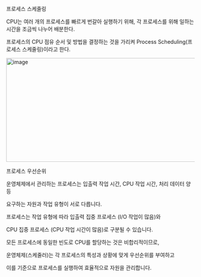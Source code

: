 프로세스 스케줄링

CPU는 여러 개의 프로세스를 빠르게 번갈아 실행하기 위해,  각 프로세스를 위해 일하는 시간을 조금씩 나누어 배분한다.

프로세스의 CPU 점유 순서 및 방법을 결정하는 것을 가리켜 Process Scheduling(프로세스 스케줄링)이라고 한다.

<img width="983" height="277" alt="image" src="https://github.com/user-attachments/assets/d5401005-c7f5-46c5-a2cb-abaa90a1eee3" />


프로세스 우선순위

운영체제에서 관리하는 프로세스는 입출력 작업 시간, CPU 작업 시간, 처리 데이터 양 등 

요구하는 자원과 작업 유형이 서로 다릅니다.

프로세스는 작업 유형에 따라 입출력 집중 프로세스 (I/O 작업이 많음)와 

CPU 집중 프로세스 (CPU 작업 시간이 많음)로 구분될 수 있습니다.

모든 프로세스에 동일한 빈도로 CPU를 할당하는 것은 비합리적이므로, 

운영체제(스케줄러)는 각 프로세스의 특성과 상황에 맞게 우선순위를 부여하고 

이를 기준으로 프로세스를 실행하여 효율적으로 자원을 관리합니다.
